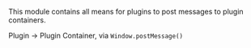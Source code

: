 This module contains all means for plugins to post messages to plugin containers.

Plugin -> Plugin Container, via `Window.postMessage()`
